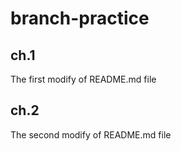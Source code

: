 # branch-practice

##  ch.1
The first modify of README.md file
##  ch.2
The second modify of README.md file
